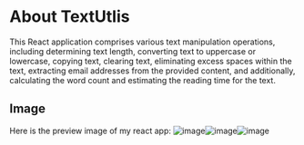 # About TextUtlis
This React application comprises various text manipulation operations, including determining text length, converting text to uppercase or lowercase, copying text, clearing text, eliminating excess spaces within the text, extracting email addresses from the provided content, and additionally, calculating the word count and estimating the reading time for the text.

## Image
Here is the preview image of my react app:
![image](https://github.com/awanaqeel/react-practice/assets/117058977/94d825aa-16a4-4121-89e7-5714c9d1b903)![image](https://github.com/awanaqeel/react-practice/assets/117058977/bbdb853a-a212-493b-901d-f0092bf5f7bd)![image](https://github.com/awanaqeel/react-practice/assets/117058977/57ee0657-814c-414e-8f89-b88033033d1e)


